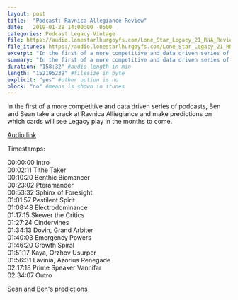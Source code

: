 ```yaml
---
layout: post
title:  "Podcast: Ravnica Allegiance Review"
date:   2019-01-28 14:00:00 -0500
categories: Podcast Legacy Vintage
file: https://audio.lonestarlhurgoyfs.com/Lone_Star_Legacy_21_RNA_Review.mp3
file_itunes: https://audio.lonestarlhurgoyfs.com/Lone_Star_Legacy_21_RNA_Review.mp3
excerpt: "In the first of a more competitive and data driven series of podcasts, Ben and Sean take a review and make predictions about RNA."
summary: "In the first of a more competitive and data driven series of podcasts, Ben and Sean take a review and make predictions about RNA."
duration: "158:32" #audio length in min
length: "152195239" #filesize in byte
explicit: "yes" #other option is no
block: "no" #means is shown in itunes
---
```


In the first of a more competitive and data driven series of podcasts, Ben and Sean take a crack at Ravnica Alliegiance and make predictions on which cards will see Legacy play in the months to come.

[Audio link](https://audio.lonestarlhurgoyfs.com/Lone_Star_Legacy_21_RNA_Review.mp3)

Timestamps:

00:00:00 Intro   
00:02:11 Tithe Taker   
00:10:20 Benthic Biomancer   
00:23:02 Pteramander   
00:53:32 Sphinx of Foresight   
01:01:57 Pestilent Spirit   
01:08:48 Electrodominance   
01:17:15 Skewer the Critics   
01:27:24 Cindervines   
01:34:13 Dovin, Grand Arbiter   
01:40:03 Emergency Powers   
01:46:20 Growth Spiral   
01:51:17 Kaya, Orzhov Usurper   
01:56:31 Lavinia, Azorius Renegade   
02:17:18 Prime Speaker Vannifar   
02:34:07 Outro   

[Sean and Ben's predictions](https://docs.google.com/spreadsheets/d/1_lUypDpEt8jum8_jaFyOFrD2fZyIvDhiktPFGST6m50/edit?usp=sharing)
